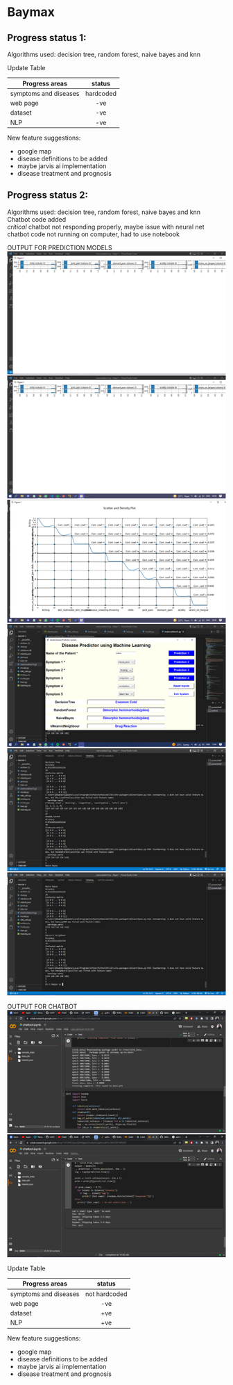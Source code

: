 # Baymax
## Progress status 1: 
 Algorithms used: decision tree, random forest, naive bayes and knn 

 Update Table
 
 | Progress areas |  status  |
 |----------|:--------------:|
 | symptoms and diseases|hardcoded| 
 | web page |    -ve |  
 | dataset | -ve |
 | NLP | -ve |

New feature suggestions:
- google map 
- disease definitions to be added
- maybe jarvis ai implementation
- disease treatment and prognosis


## Progress status 2: 
 Algorithms used: decision tree, random forest, naive bayes and knn   
 Chatbot code added  
 *critical* chatbot not responding properly, maybe issue with neural net  
 chatbot code not running on computer, had to use notebook  

 OUTPUT FOR PREDICTION MODELS
 ![alt text](https://github.com/schmithvillers/baymax-test1/blob/main/output_pics/Screenshot%20(63).png) ![alt text](https://github.com/schmithvillers/baymax-test1/blob/main/output_pics/Screenshot%20(64).png)  ![alt text](https://github.com/schmithvillers/baymax-test1/blob/main/output_pics/Screenshot%20(65).png)
 ![alt text](https://github.com/schmithvillers/baymax-test1/blob/main/output_pics/Screenshot%20(69).png)
 ![alt text](https://github.com/schmithvillers/baymax-test1/blob/main/output_pics/Screenshot%20(70).png)
 ![alt text](https://github.com/schmithvillers/baymax-test1/blob/main/output_pics/Screenshot%20(71).png)
 
 
 OUTPUT FOR CHATBOT 
 ![alt text](https://github.com/schmithvillers/baymax-test1/blob/main/output_pics/Screenshot%20(61).png)
 ![alt text](https://github.com/schmithvillers/baymax-test1/blob/main/output_pics/Screenshot%20(62).png)
 
 
 Update Table
 
 | Progress areas |  status  |
 |----------|:--------------:|
 | symptoms and diseases|not hardcoded| 
 | web page |    -ve |  
 | dataset | +ve |
 | NLP | +ve |

New feature suggestions:
- google map 
- disease definitions to be added
- maybe jarvis ai implementation
- disease treatment and prognosis
